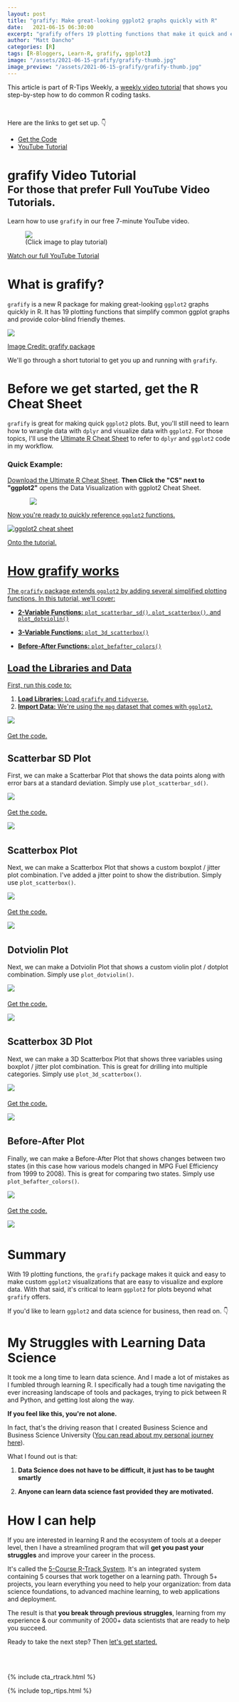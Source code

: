 ```yaml
---
layout: post
title: "grafify: Make great-looking ggplot2 graphs quickly with R"
date:   2021-06-15 06:30:00
excerpt: "grafify offers 19 plotting functions that make it quick and easy to make great-looking plots in R."
author: "Matt Dancho"
categories: [R]
tags: [R-Bloggers, Learn-R, grafify, ggplot2]
image: "/assets/2021-06-15-grafify/grafify-thumb.jpg"
image_preview: "/assets/2021-06-15-grafify/grafify-thumb.jpg"
---
```


This article is part of R-Tips Weekly, a <a href="https://mailchi.mp/business-science/r-tips-newsletter">weekly video tutorial</a> that shows you step-by-step how to do common R coding tasks.

<br/>

<p>Here are the links to get set up. 👇</p>

<ul>
    <li><a href="https://mailchi.mp/business-science/r-tips-newsletter">Get the Code</a></li>
    <li><a href="https://youtu.be/j2LT8L5mIa4">YouTube Tutorial</a></li> 
</ul>




# grafify Video Tutorial<br><small>For those that prefer Full YouTube Video Tutorials.</small>

Learn how to use `grafify` in our free 7-minute YouTube video. 

<figure class="text-center">
    <a href="https://youtu.be/j2LT8L5mIa4">
    <img src="/assets/2021-06-15-grafify/grafify-thumb.jpg" style='max-width:100%;'> </a>
  <figcaption>(Click image to play tutorial)</figcaption>
</figure>

<p class='text-center date'>
  <a href='https://youtu.be/j2LT8L5mIa4' target='_blank'> Watch our full YouTube Tutorial</a>
</p>

# What is grafify?

`grafify` is a new R package for making great-looking `ggplot2` graphs quickly in R. It has 19 plotting functions that simplify common ggplot graphs and provide color-blind friendly themes.

<img src="/assets/2021-06-15-grafify/grafify-gallery.jpg" style='max-width:80%'>

<p class='text-center date'>
  <a href='https://grafify-vignettes.netlify.app/' target='_blank'> Image Credit: grafify package</a>
</p>

We'll go through a short tutorial to get you up and running with `grafify`. 



# Before we get started, get the R Cheat Sheet

`grafify` is great for making quick `ggplot2` plots. But, you'll still need to learn how to wrangle data with `dplyr` and visualize data with `ggplot2`. For those topics, I'll use the [Ultimate R Cheat Sheet](https://www.business-science.io/r-cheatsheet.html) to refer to `dplyr` and `ggplot2` code in my workflow.

### Quick Example:

[Download the Ultimate R Cheat Sheet](https://www.business-science.io/r-cheatsheet.html). __Then Click the "CS" next to "ggplot2"__ opens the Data Visualization with ggplot2 Cheat Sheet.

<a href="https://www.business-science.io/r-cheatsheet.html"> <img src="/assets/2021-05-11-patchwork/workflow.jpg" style='max-width:80%;display:block;margin:auto;'>

Now you're ready to quickly reference `ggplot2` functions.

![ggplot2 cheat sheet](/assets/2021-05-11-patchwork/cheat_sheet.jpg)


Onto the tutorial. 

# How grafify works


The `grafify` package extends `ggplot2` by adding several simplified plotting functions. In this tutorial, we'll cover:

* __2-Variable Functions:__ `plot_scatterbar_sd()`, `plot_scatterbox()`, and `plot_dotviolin()`
    
* __3-Variable Functions:__ `plot_3d_scatterbox()`
    
* __Before-After Functions:__ `plot_befafter_colors()`



## Load the Libraries and Data

First, run this code to:

1. __Load Libraries:__ Load `grafify` and `tidyverse`. 
2. __Import Data:__ We're using the `mpg` dataset that comes with `ggplot2`. 

<img src="/assets/2021-06-15-grafify/00-libraries.jpg" style='max-width:100%;margin-bottom:5px;'>
<p class='text-center date'> 
  <a href='https://mailchi.mp/business-science/r-tips-newsletter' target ='_blank'>Get the code.</a>
</p>


## Scatterbar SD Plot

First, we can make a Scatterbar Plot that shows the data points along with error bars at a standard deviation. Simply use `plot_scatterbar_sd()`. 

<img src="/assets/2021-06-15-grafify/1.1-scatterbar.jpg" style='margin-bottom:5px;max-width:50%'>

<p class='text-center date'> 
  <a href='https://mailchi.mp/business-science/r-tips-newsletter' target ='_blank'>Get the code.</a>
</p>

<img src="/assets/2021-06-15-grafify/1.1-scatterbar-plot.jpg" style='max-width:80%;margin-bottom:5px;'>


## Scatterbox Plot

Next, we can make a Scatterbox Plot that shows a custom boxplot / jitter plot combination. I've added a jitter point to show the distribution. Simply use `plot_scatterbox()`. 

<img src="/assets/2021-06-15-grafify/1.2-scatterbox.jpg" style='margin-bottom:5px;max-width:100%'>

<p class='text-center date'> 
  <a href='https://mailchi.mp/business-science/r-tips-newsletter' target ='_blank'>Get the code.</a>
</p>

<img src="/assets/2021-06-15-grafify/1.2-scatterbox-plot.jpg" style='max-width:80%;margin-bottom:5px;'>



## Dotviolin Plot

Next, we can make a Dotviolin Plot that shows a custom violin plot / dotplot combination. Simply use `plot_dotviolin()`. 

<img src="/assets/2021-06-15-grafify/1.3-dotviolin.jpg" style='margin-bottom:5px;max-width:100%'>

<p class='text-center date'> 
  <a href='https://mailchi.mp/business-science/r-tips-newsletter' target ='_blank'>Get the code.</a>
</p>

<img src="/assets/2021-06-15-grafify/1.3-dotviolin-plot.jpg" style='max-width:100%;margin-bottom:5px;'>


## Scatterbox 3D Plot

Next, we can make a 3D Scatterbox Plot that shows three variables using boxplot / jitter plot combination. This is great for drilling into multiple categories. Simply use `plot_3d_scatterbox()`. 

<img src="/assets/2021-06-15-grafify/2.0-scatterbox-3d.jpg" style='margin-bottom:5px;max-width:100%'>

<p class='text-center date'> 
  <a href='https://mailchi.mp/business-science/r-tips-newsletter' target ='_blank'>Get the code.</a>
</p>

<img src="/assets/2021-06-15-grafify/2.0-scatterbox-3d-plot.jpg" style='max-width:100%;margin-bottom:5px;'>


## Before-After Plot

Finally, we can make a Before-After Plot that shows changes between two states (in this case how various models changed in MPG Fuel Efficiency from 1999 to 2008). This is great for comparing two states. Simply use `plot_befafter_colors()`. 

<img src="/assets/2021-06-15-grafify/3.0-before-after.jpg" style='margin-bottom:5px;max-width:100%'>

<p class='text-center date'> 
  <a href='https://mailchi.mp/business-science/r-tips-newsletter' target ='_blank'>Get the code.</a>
</p>

<img src="/assets/2021-06-15-grafify/3.0-before-after-plot.jpg" style='max-width:100%;margin-bottom:5px;'>




# Summary

With 19 plotting functions, the `grafify` package makes it quick and easy to make custom `ggplot2` visualizations that are easy to visualize and explore data. With that said, it's critical to learn `ggplot2` for plots beyond what `grafify` offers. 

If you'd like to learn `ggplot2` and data science for business, then read on. 👇



# My Struggles with Learning Data Science

It took me a long time to learn data science. And I made a lot of mistakes as I fumbled through learning R.  I specifically had a tough time navigating the ever increasing landscape of tools and packages, trying to pick between R and Python, and getting lost along the way.

__If you feel like this, you're not alone.__

In fact, that's the driving reason that I created Business Science and Business Science University ([You can read about my personal journey here](https://www.business-science.io/business/2019/07/22/how-i-started-my-data-science-business.html)).

What I found out is that:

1. __Data Science does not have to be difficult, it just has to be taught smartly__

2. __Anyone can learn data science fast provided they are motivated.__

# How I can help

If you are interested in learning R and the ecosystem of tools at a deeper level, then I have a streamlined program that will __get you past your struggles__ and improve your career in the process. 

It's called the [5-Course R-Track System](https://university.business-science.io/p/5-course-bundle-machine-learning-web-apps-time-series/). It's an integrated system containing 5 courses that work together on a learning path. Through 5+ projects, you learn everything you need to help your organization: from data science foundations, to advanced machine learning, to web applications and deployment. 

The result is that __you break through previous struggles__, learning from my experience & our community of 2000+ data scientists that are ready to help you succeed. 

Ready to take the next step? Then [let's get started.](https://university.business-science.io/p/5-course-bundle-machine-learning-web-apps-time-series/)



<!-- This is markdown code. It wont look formatted in your browser, 
    but will be fine when published. to the website -->

<br><br>

{% include cta_rtrack.html %}

{% include top_rtips.html %}


